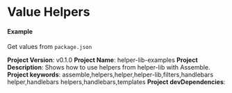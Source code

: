 
# Value Helpers

#### Example

Get values from `package.json`

**Project Version**:     v0.1.0
**Project Name**:        helper-lib-examples
**Project Description**: Shows how to use helpers from helper-lib with Assemble.
**Project keywords**:    assemble,helpers,helper,helper-lib,filters,handlebars helper,handlebars helpers,handlebars,templates
**Project devDependencies**:    
